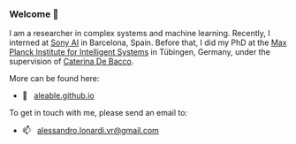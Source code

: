 ### Welcome 🎉

I am a researcher in complex systems and machine learning. Recently, I interned at <a href="https://ai.sony//">Sony AI</a> in Barcelona, Spain. Before that, I did my PhD at the <a href="https://www.is.mpg.de/">Max Planck Institute for Intelligent Systems</a> in Tübingen, Germany, under the supervision of <a href="https://cdebacco.com/">Caterina De Bacco</a>.

More can be found here:
- 🔗  &nbsp; <a href="https://aleable.github.io/">aleable.github.io</a>

To get in touch with me, please send an email to:
- 📫  &nbsp; <a href="alessandro.lonardi.vr@gmail.com">alessandro.lonardi.vr@gmail.com</a>
